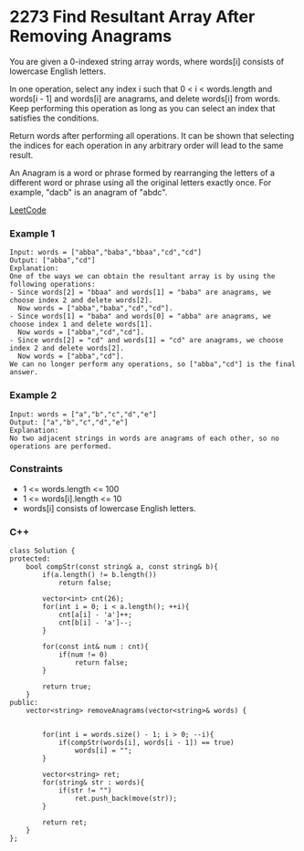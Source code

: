 # 2273 Find Resultant Array After Removing Anagrams

You are given a 0-indexed string array words, where words[i] consists of lowercase English letters.

In one operation, select any index i such that 0 < i < words.length and words[i - 1] and words[i] are anagrams, and delete words[i] from words. Keep performing this operation as long as you can select an index that satisfies the conditions.

Return words after performing all operations. It can be shown that selecting the indices for each operation in any arbitrary order will lead to the same result.

An Anagram is a word or phrase formed by rearranging the letters of a different word or phrase using all the original letters exactly once. For example, "dacb" is an anagram of "abdc".

[LeetCode](https://leetcode.cn/problems/find-resultant-array-after-removing-anagrams/)


### Example 1

```
Input: words = ["abba","baba","bbaa","cd","cd"]
Output: ["abba","cd"]
Explanation:
One of the ways we can obtain the resultant array is by using the following operations:
- Since words[2] = "bbaa" and words[1] = "baba" are anagrams, we choose index 2 and delete words[2].
  Now words = ["abba","baba","cd","cd"].
- Since words[1] = "baba" and words[0] = "abba" are anagrams, we choose index 1 and delete words[1].
  Now words = ["abba","cd","cd"].
- Since words[2] = "cd" and words[1] = "cd" are anagrams, we choose index 2 and delete words[2].
  Now words = ["abba","cd"].
We can no longer perform any operations, so ["abba","cd"] is the final answer.
```

### Example 2

```
Input: words = ["a","b","c","d","e"]
Output: ["a","b","c","d","e"]
Explanation:
No two adjacent strings in words are anagrams of each other, so no operations are performed.
```

### Constraints

* 1 <= words.length <= 100
* 1 <= words[i].length <= 10
* words[i] consists of lowercase English letters.

### C++ 

```
class Solution {
protected:
    bool compStr(const string& a, const string& b){
        if(a.length() != b.length())
            return false;
        
        vector<int> cnt(26);
        for(int i = 0; i < a.length(); ++i){
            cnt[a[i] - 'a']++;
            cnt[b[i] - 'a']--;
        }

        for(const int& num : cnt){
            if(num != 0)
                return false;
        }

        return true;
    }
public:
    vector<string> removeAnagrams(vector<string>& words) {
        

        for(int i = words.size() - 1; i > 0; --i){
            if(compStr(words[i], words[i - 1]) == true)
                words[i] = "";
        }

        vector<string> ret;
        for(string& str : words){
            if(str != "")
                ret.push_back(move(str));
        }
        
        return ret;
    }
};
```